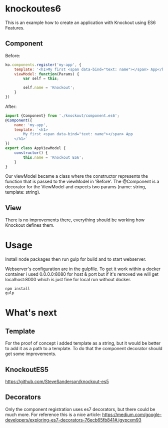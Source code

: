 # knockoutes6
This is an example how to create an application with Knockout using ES6 Features.

## Component

Before:

```javascript
ko.components.register('my-app', {
    template: '<h1>My first <span data-bind="text: name"></span> App</h1>',
    viewModel: function(Params) {
        var self = this;

        self.name = 'Knockout';
    }
})
```

After:

```javascript
import {Component} from './knockout/component.es6';
@Component({
    name: 'my-app',
    template: `<h1>
        My first <span data-bind="text: name"></span> App
    </h1>`
})
export class AppViewModel {
    constructor() {
        this.name = 'Knockout ES6';
    }
}
```

Our viewModel became a class where the constructor represents the function that is passed to the viewModel in 'Before'.
The @Component is a decorator for the ViewModel and expects two params (name: string, template: string).

## View

There is no improvements there, everything should be working how Knockout defines them.

# Usage

Install node packages then run gulp for build and to start webserver.

Webserver's configuration are in the gulpfile. To get it work within a docker container i used 0.0.0.0:8080 for host & port but if it's removed we will get localhost:8000 which is just fine for local run without docker.

```
npm install
gulp
```

# What's next

## Template

For the proof of concept i added template as a string, but it would be better to add it as a path to a template. To do that the component decorator should get some improvements.

## KnockoutES5

https://github.com/SteveSanderson/knockout-es5

## Decorators

Only the component registration uses es7 decorators, but there could be much more. For reference this is a nice article: https://medium.com/google-developers/exploring-es7-decorators-76ecb65fb841#.jgypcxm93